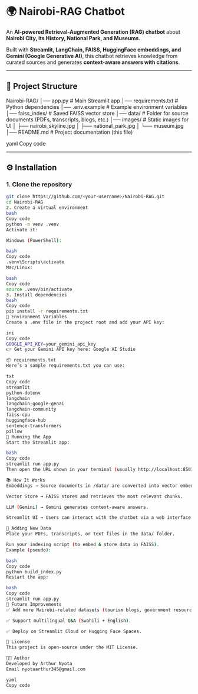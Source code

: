 # 🌍 Nairobi-RAG Chatbot  

An **AI-powered Retrieval-Augmented Generation (RAG) chatbot** about **Nairobi City, its History, National Park, and Museums**.  

Built with **Streamlit, LangChain, FAISS, HuggingFace embeddings, and Gemini (Google Generative AI)**, this chatbot retrieves knowledge from curated sources and generates **context-aware answers with citations**.  

---

## 📂 Project Structure  

Nairobi-RAG/
│── app.py # Main Streamlit app
│── requirements.txt # Python dependencies
│── .env.example # Example environment variables
│── faiss_index/ # Saved FAISS vector store
│── data/ # Folder for source documents (PDFs, transcripts, blogs, etc.)
│── images/ # Static images for UI
│ ├── nairobi_skyline.jpg
│ ├── national_park.jpg
│ └── museum.jpg
│── README.md # Project documentation (this file)

yaml
Copy code

---

## ⚙️ Installation  

### 1. Clone the repository  
```bash
git clone https://github.com/<your-username>/Nairobi-RAG.git
cd Nairobi-RAG
2. Create a virtual environment
bash
Copy code
python -m venv .venv
Activate it:

Windows (PowerShell):

bash
Copy code
.venv\Scripts\activate
Mac/Linux:

bash
Copy code
source .venv/bin/activate
3. Install dependencies
bash
Copy code
pip install -r requirements.txt
🔑 Environment Variables
Create a .env file in the project root and add your API key:

ini
Copy code
GOOGLE_API_KEY=your_gemini_api_key
👉 Get your Gemini API key here: Google AI Studio

📦 requirements.txt
Here’s a sample requirements.txt you can use:

txt
Copy code
streamlit
python-dotenv
langchain
langchain-google-genai
langchain-community
faiss-cpu
huggingface-hub
sentence-transformers
pillow
🚀 Running the App
Start the Streamlit app:

bash
Copy code
streamlit run app.py
Then open the URL shown in your terminal (usually http://localhost:8501)

📚 How It Works
Embeddings → Source documents in /data/ are converted into vector embeddings using HuggingFace models.

Vector Store → FAISS stores and retrieves the most relevant chunks.

LLM (Gemini) → Gemini generates context-aware answers.

Streamlit UI → Users can interact with the chatbot via a web interface.

📌 Adding New Data
Place your PDFs, transcripts, or text files in the data/ folder.

Run your indexing script (to embed & store data in FAISS).
Example (pseudo):

bash
Copy code
python build_index.py
Restart the app:

bash
Copy code
streamlit run app.py
🎯 Future Improvements
✅ Add more Nairobi-related datasets (tourism blogs, government resources).

✅ Support multilingual Q&A (Swahili + English).

✅ Deploy on Streamlit Cloud or Hugging Face Spaces.

📜 License
This project is open-source under the MIT License.

👨‍💻 Author
Developed by Arthur Nyota
Email nyotaarthur345@gmail.com

yaml
Copy code
